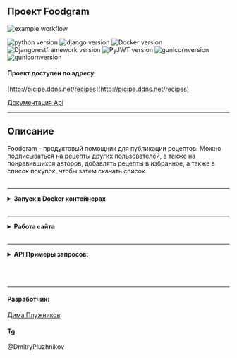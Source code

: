 
## Проект **Foodgram** 

![example workflow](https://github.com/Not-user-1984/foodgram-project-react/actions/workflows/djangorest.yml/badge.svg)

![python version](https://img.shields.io/badge/Python-3.10-green)
![django version](https://img.shields.io/badge/Django-4.1-green)
![Docker version](https://img.shields.io/badge/Docker-4.15-green)
![Djangorestframework version](https://img.shields.io/badge/Djangorestframework-3.14-green)
![PyJWT version](https://img.shields.io/badge/PyJWT-2.6-green)
![gunicornversion](https://img.shields.io/badge/gunicorn-20.01-green)
![gunicornversion](https://img.shields.io/badge/nginx-1.19.3-green)


#### Проект доступен по адресу

[http://picipe.ddns.net/recipes](http://picipe.ddns.net/recipes)

[Документация Api](http://picipe.ddns.net/api/docs/)
<hr>

## Описание

Foodgram - продуктовый помощник для публикации рецептов. Mожно подписываться на рецепты других пользователей, а также на понравившихся авторов, добавлять рецепты в избранное, а также в список покупок, чтобы затем скачать список.
<br> 
<hr>
<details>
<summary><strong>Запуск в Docker контейнерах</strong></summary>
<br>
Установите Docker.

Склонировать проект с git
```
git@github.com:Not-user-1984/foodgram-project-react.git
```

В директории infra/ необходимо создать файл .env:
```
cd infra
touch .env
```

В котором требуется указать переменные окружения, пример:
```
echo SECRET_KEY=************ >> .env

echo DB_ENGINE=django.db.backends.postgresql >> .env

echo DB_NAME=postgres >> .env

echo POSTGRES_USER=postgres  >> .env

echo POSTGRES_PASSWORD=postgres >> .env

echo DB_HOST=db  >> .env

echo DB_PORT=5432  >> .env
```

В директории infra/, в файле nginx.conf измените адрес(ip/домен), необходимо указать адрес вашего сервера.

Запустите docker compose
```
docker-compose up -d --build
```

Примените миграции
```
docker-compose exec backend python manage.py migrate
```

Загрузите ингредиенты
```
docker-compose exec backend python manage.py load_ingrs
```

Создайте суперпользователя
```
docker-compose exec backend python manage.py createsuperuser
```

Далее соберите статику
```
docker-compose exec backend python manage.py collectstatic --noinput
```
</details>
<br>
<hr>

<details>
<summary><strong> Работа сайта</strong></summary>
<br>

### Уровни доступа пользователей:
Гость (неавторизованный пользователь)
Авторизованный пользователь
Администратор

### Что могут делать неавторизованные пользователи
- Создать аккаунт.
- Просматривать рецепты на главной.
- Просматривать отдельные страницы рецептов.
- Просматривать страницы пользователей.
- Фильтровать рецепты по тегам.

### Что могут делать авторизованные пользователи
- Входить в систему под своим логином и паролем.
- Выходить из системы (разлогиниваться).
- Менять свой пароль.
- Создавать/редактировать/удалять собственные рецепты
- Просматривать рецепты на главной.
- Просматривать страницы пользователей.
- Просматривать отдельные страницы рецептов.
- Фильтровать рецепты по тегам.
- Работать с персональным списком избранного: добавлять в него рецепты или удалять их, просматривать свою страницу избранных рецептов.
- Работать с персональным списком покупок: добавлять/удалять любые рецепты, выгружать файл со количеством необходимых ингридиентов для рецептов из списка покупок.
- Подписываться на публикации авторов рецептов и отменять подписку, просматривать свою страницу подписок.

### Что может делать администратор- 
Администратор обладает всеми правами авторизованного пользователя. 
Плюс к этому он может:
- изменять пароль любого пользователя,
- создавать/блокировать/удалять аккаунты пользователей,
- редактировать/удалять любые рецепты,
- добавлять/удалять/редактировать ингредиенты.
- добавлять/удалять/редактировать теги.

</details>

<br>
<hr>
<details>

<br>
<summary><strong> API Примеры запросов: </strong></summary>
<br>

Примеры запросов:
Для регистрации пользователя, необходимо отправить POST запрос на адрес:
```
http://http://picipe.ddns.net/api/users/
```
Тело запроса
```
{
    "email": "vova_not_is@yandex.ru",
    "username": "vova_bomba23",
    "first_name": "Вова",
    "last_name": "Путкин",
    "password": "baiden_lox"
}
```

Для получения токена, следует отправить POST запрос на адрес:
```
http://http://picipe.ddns.net/api/auth/token/login/
```
Тело запроса
```
{
    "password": "baiden_lox",
    "email": "vova_not_is@yandex.ru"
}
```

Получить список рецептов можно отправив GET запрос на эндпоинт:
```
http://http://picipe.ddns.net/api/recipes/
```

Чтобы создать новый рецепт нужно отправить POST запрос на адрес(Доступно только с токеном):
```
http://http://picipe.ddns.net/api/recipes/
```

Тело запроса
```
{
    "ingredients": [
        {
        "id": 1123,
        "amount": 10
        }
    ],
    "tags": [
        1,
        2
    ],
    "image": "data:image/png;base64,iVBORw0KGgoAAAANSUhEUgAAAAEAAAABAgMAAABieywaAAAACVBMVEUAAAD///9fX1/S0ecCAAAACXBIWXMAAA7EAAAOxAGVKw4bAAAACklEQVQImWNoAAAAggCByxOyYQAAAABJRU5ErkJggg==",
    "name": "string",
    "text": "string",
    "cooking_time": 1
}
```

</details>

<br>
<br>
<br>
<hr>

#### **Разработчик**:
[Дима Плужников](https://github.com/Not-user-1984)

#### **Tg**:
@DmitryPluzhnikov